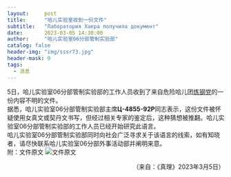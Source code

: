 ```yaml
---
layout:     post
title:      "哈儿实验室收到一份文件"
subtitle:   "Лаборатория Хаера получила документ"
date:       2023-03-05 14:30:00
author:     "哈儿实验室06分部管制实验部"
catalog: false
header-img: "img/sssr73.jpg"
header-mask: 0
tags:
  - 消息
---
```


5日，哈儿实验室06分部管制实验部的工作人员收到了来自危险哈儿团[炼钢党](https://khayer.cn/bdohlh/index.html?haer=19)的一份内容不明的文件。  
据悉，哈儿实验室06分部管制实验部主席**Ц-4855-92Р**同志表示，这份文件被怀疑使用女真文或契丹文书写，但经过相关专家的鉴定后，这种猜想被推翻。哈儿实验室06分部管制实验部的工作人员已经开始研究此语言。  
哈儿实验室06分部管制实验部同时向社会广泛寻求关于该语言的线索，如有知晓者，请尽快联系哈儿实验室06分部外事活动部并阐明来意。  
附：文件原文
![文件原文](https://khayer.cn/img/msgimg/2023_03_05-1.jpg)
<div style="text-align: right">（来自：《真理》2023年3月5日）</div>